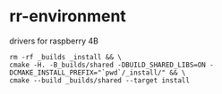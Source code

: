 # rr-environment
drivers for raspberry 4B


```
rm -rf _builds _install && \
cmake -H. -B_builds/shared -DBUILD_SHARED_LIBS=ON -DCMAKE_INSTALL_PREFIX="`pwd`/_install/" && \
cmake --build _builds/shared --target install

```